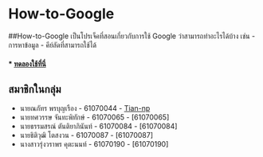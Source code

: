 # How-to-Google

##How-to-Google 
เป็นโปรเจ็คที่สอนเกี่ยวกับการใช้ Google ว่าสามารถทำอะไรได้บ้าง เช่น
    - การหาข้อมูล
    - คีย์ลัดที่สามารถใช้ได้

#### * [ทดลองใช้ที่นี่](https://tian-np.github.io/How-to-Google/index.html)

## สมาชิกในกลุ่ม
* นายณภัทร พรบุญเรือง - 61070044 - [Tian-np](https://github.com/Tian-np)
* นายทศวรรษ จันทะพิทักษ์ - 61070065 - [61070065]
* นายธรรมสรณ์ ตันติยาภินันท์ - 61070084 - [61070084]
* นายธิติวุฒิ โตสงวน - 61070087 - [61070087]
* นางสาวรุ่งวราพร คุตะนนท์ - 61070190 - [61070190] 

